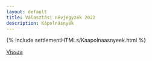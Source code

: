 ```yaml
---
layout: default
title: Választási névjegyzék 2022
description: Kápolnásnyék
---
```


{% include settlementHTMLs/Kaapolnaasnyeek.html %}

[Vissza](../)